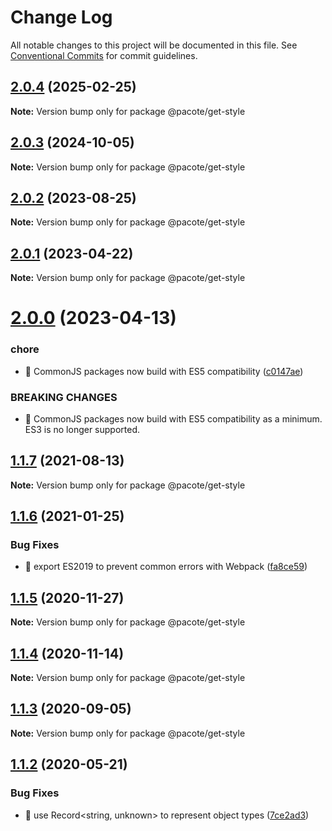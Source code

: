 # Change Log

All notable changes to this project will be documented in this file.
See [Conventional Commits](https://conventionalcommits.org) for commit guidelines.

## [2.0.4](https://github.com/PacoteJS/pacote/compare/@pacote/get-style@2.0.3...@pacote/get-style@2.0.4) (2025-02-25)

**Note:** Version bump only for package @pacote/get-style

## [2.0.3](https://github.com/PacoteJS/pacote/compare/@pacote/get-style@2.0.2...@pacote/get-style@2.0.3) (2024-10-05)

**Note:** Version bump only for package @pacote/get-style

## [2.0.2](https://github.com/PacoteJS/pacote/compare/@pacote/get-style@2.0.1...@pacote/get-style@2.0.2) (2023-08-25)

**Note:** Version bump only for package @pacote/get-style

## [2.0.1](https://github.com/PacoteJS/pacote/compare/@pacote/get-style@2.0.0...@pacote/get-style@2.0.1) (2023-04-22)

**Note:** Version bump only for package @pacote/get-style

# [2.0.0](https://github.com/PacoteJS/pacote/compare/@pacote/get-style@1.1.7...@pacote/get-style@2.0.0) (2023-04-13)

### chore

- 🤖 CommonJS packages now build with ES5 compatibility ([c0147ae](https://github.com/PacoteJS/pacote/commit/c0147aeffb81322ea59174a3961b10cfb3bf81e5))

### BREAKING CHANGES

- 🧨 CommonJS packages now build with ES5 compatibility as a minimum. ES3 is
  no longer supported.

## [1.1.7](https://github.com/PacoteJS/pacote/compare/@pacote/get-style@1.1.6...@pacote/get-style@1.1.7) (2021-08-13)

**Note:** Version bump only for package @pacote/get-style

## [1.1.6](https://github.com/PacoteJS/pacote/compare/@pacote/get-style@1.1.5...@pacote/get-style@1.1.6) (2021-01-25)

### Bug Fixes

- 🐛 export ES2019 to prevent common errors with Webpack ([fa8ce59](https://github.com/PacoteJS/pacote/commit/fa8ce59f925e1c888f9727291612490b30dd5842))

## [1.1.5](https://github.com/PacoteJS/pacote/compare/@pacote/get-style@1.1.4...@pacote/get-style@1.1.5) (2020-11-27)

**Note:** Version bump only for package @pacote/get-style

## [1.1.4](https://github.com/PacoteJS/pacote/compare/@pacote/get-style@1.1.3...@pacote/get-style@1.1.4) (2020-11-14)

**Note:** Version bump only for package @pacote/get-style

## [1.1.3](https://github.com/PacoteJS/pacote/compare/@pacote/get-style@1.1.2...@pacote/get-style@1.1.3) (2020-09-05)

**Note:** Version bump only for package @pacote/get-style

## [1.1.2](https://github.com/PacoteJS/pacote/compare/@pacote/get-style@1.1.1...@pacote/get-style@1.1.2) (2020-05-21)

### Bug Fixes

- 🐛 use Record<string, unknown> to represent object types ([7ce2ad3](https://github.com/PacoteJS/pacote/commit/7ce2ad3e25762bd86c90771791b0571f99f1ea32))
